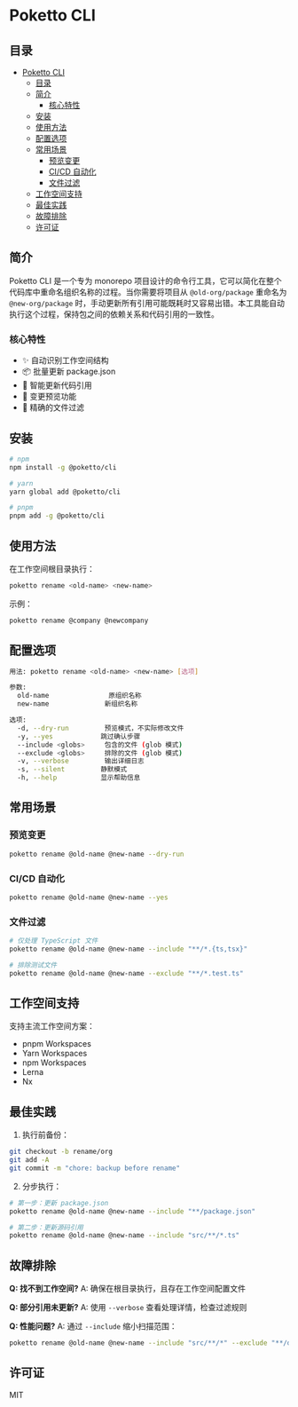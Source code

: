 # Poketto CLI

## 目录

- [Poketto CLI](#poketto-cli)
  - [目录](#目录)
  - [简介](#简介)
    - [核心特性](#核心特性)
  - [安装](#安装)
  - [使用方法](#使用方法)
  - [配置选项](#配置选项)
  - [常用场景](#常用场景)
    - [预览变更](#预览变更)
    - [CI/CD 自动化](#cicd-自动化)
    - [文件过滤](#文件过滤)
  - [工作空间支持](#工作空间支持)
  - [最佳实践](#最佳实践)
  - [故障排除](#故障排除)
  - [许可证](#许可证)

## 简介

Poketto CLI 是一个专为 monorepo 项目设计的命令行工具，它可以简化在整个代码库中重命名组织名称的过程。当你需要将项目从 `@old-org/package` 重命名为 `@new-org/package` 时，手动更新所有引用可能既耗时又容易出错。本工具能自动执行这个过程，保持包之间的依赖关系和代码引用的一致性。

### 核心特性

- ✨ 自动识别工作空间结构
- 📦 批量更新 package.json
- 🔄 智能更新代码引用
- 👀 变更预览功能
- 🎯 精确的文件过滤

## 安装

```bash
# npm
npm install -g @poketto/cli

# yarn
yarn global add @poketto/cli

# pnpm
pnpm add -g @poketto/cli
```

## 使用方法

在工作空间根目录执行：

```bash
poketto rename <old-name> <new-name>
```

示例：

```bash
poketto rename @company @newcompany
```

## 配置选项

```bash
用法: poketto rename <old-name> <new-name> [选项]

参数:
  old-name               原组织名称
  new-name              新组织名称

选项:
  -d, --dry-run         预览模式，不实际修改文件
  -y, --yes            跳过确认步骤
  --include <globs>     包含的文件 (glob 模式)
  --exclude <globs>     排除的文件 (glob 模式)
  -v, --verbose         输出详细日志
  -s, --silent         静默模式
  -h, --help           显示帮助信息
```

## 常用场景

### 预览变更

```bash
poketto rename @old-name @new-name --dry-run
```

### CI/CD 自动化

```bash
poketto rename @old-name @new-name --yes
```

### 文件过滤

```bash
# 仅处理 TypeScript 文件
poketto rename @old-name @new-name --include "**/*.{ts,tsx}"

# 排除测试文件
poketto rename @old-name @new-name --exclude "**/*.test.ts"
```

## 工作空间支持

支持主流工作空间方案：

- pnpm Workspaces
- Yarn Workspaces
- npm Workspaces
- Lerna
- Nx

## 最佳实践

1. 执行前备份：
```bash
git checkout -b rename/org
git add -A
git commit -m "chore: backup before rename"
```

2. 分步执行：
```bash
# 第一步：更新 package.json
poketto rename @old-name @new-name --include "**/package.json"

# 第二步：更新源码引用
poketto rename @old-name @new-name --include "src/**/*.ts"
```

## 故障排除

**Q: 找不到工作空间?**
A: 确保在根目录执行，且存在工作空间配置文件

**Q: 部分引用未更新?**
A: 使用 `--verbose` 查看处理详情，检查过滤规则

**Q: 性能问题?**
A: 通过 `--include` 缩小扫描范围：
```bash
poketto rename @old-name @new-name --include "src/**/*" --exclude "**/dist/**"
```

## 许可证

MIT

